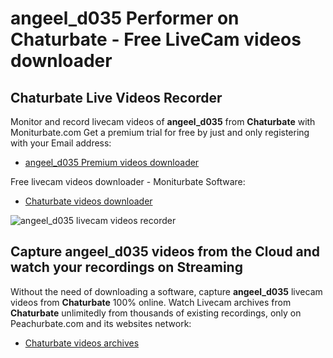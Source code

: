 # angeel_d035 Performer on Chaturbate - Free LiveCam videos downloader

## Chaturbate Live Videos Recorder

Monitor and record livecam videos of **angeel_d035** from **Chaturbate** with Moniturbate.com
Get a premium trial for free by just and only registering with your Email address:
* [angeel_d035 Premium videos downloader](https://moniturbate.com/request-demo-licence-key.html)

Free livecam videos downloader - Moniturbate Software:
* [Chaturbate videos downloader](https://moniturbate.com/moniturbate-download-software.html)

![angeel_d035 livecam videos recorder](https://peachurnet.com/templates/moniturbate-software.png)


## Capture angeel_d035 videos from the Cloud and watch your recordings on Streaming

Without the need of downloading a software, capture **angeel_d035** livecam videos from **Chaturbate** 100% online.
Watch Livecam archives from **Chaturbate** unlimitedly from thousands of existing recordings, only on Peachurbate.com and its websites network:
* [Chaturbate videos archives](https://peachurnet.com/)